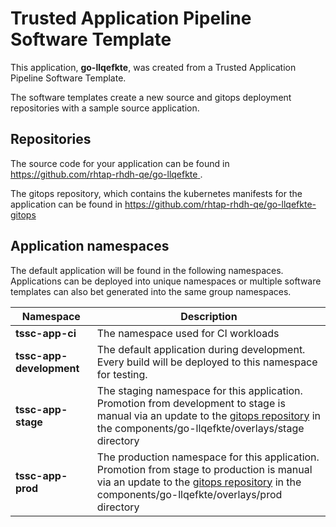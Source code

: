 # Trusted Application Pipeline Software Template

This application, **go-llqefkte**, was created from a Trusted Application Pipeline Software Template.

The software templates create a new source and gitops deployment repositories with a sample source application. 

## Repositories

The source code for your application can be found in [https://github.com/rhtap-rhdh-qe/go-llqefkte ](https://github.com/rhtap-rhdh-qe/go-llqefkte ).
 
The gitops repository, which contains the kubernetes manifests for the application can be found in 
[https://github.com/rhtap-rhdh-qe/go-llqefkte-gitops ](https://github.com/rhtap-rhdh-qe/go-llqefkte-gitops ) 

## Application namespaces 

The default application will be found in the following namespaces. Applications can be deployed into unique namespaces or multiple software templates can also bet generated into the same group namespaces.  

|  Namespace   |  Description   |  
| -------- | -------- |
| **tssc-app-ci** | The namespace used for CI workloads |
| **tssc-app-development** | The default application during development. Every build will be deployed to this namespace for testing. |
| **tssc-app-stage** | The staging namespace for this application. Promotion from development to stage is manual via an update to the [gitops repository](https://github.com/rhtap-rhdh-qe/go-llqefkte-gitops ) in the components/go-llqefkte/overlays/stage directory |
| **tssc-app-prod** | The production namespace for this application. Promotion from stage to production is manual via an update to the [gitops repository](https://github.com/rhtap-rhdh-qe/go-llqefkte-gitops ) in the components/go-llqefkte/overlays/prod directory |